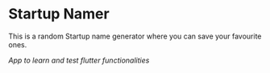 # Startup Namer

This is a random Startup name generator where you can save your favourite ones.

_App to learn and test flutter functionalities_


